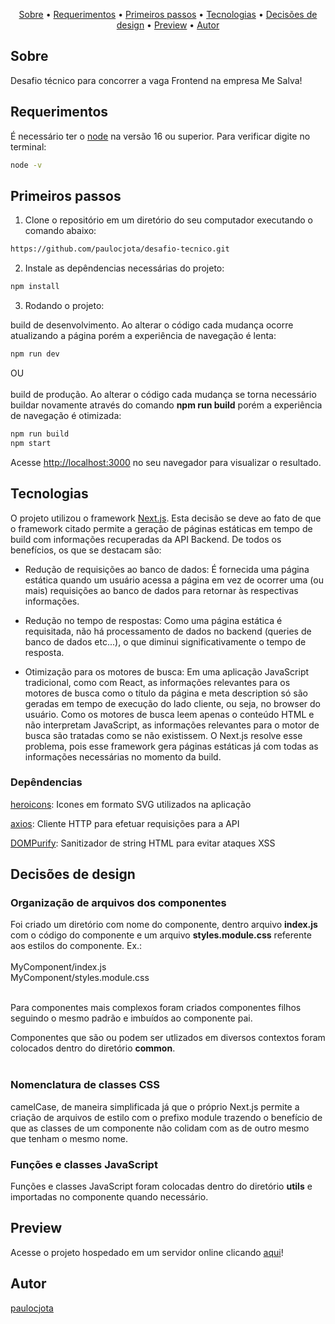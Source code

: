 <p align="center">
 <a href="#sobre">Sobre</a> •
 <a href="#requerimentos">Requerimentos</a> •
 <a href="#primeiros-passos">Primeiros passos</a> •
 <a href="#tecnologias">Tecnologias</a> •
 <a href="#decisoes-de-design">Decisões de design</a> •
 <a href="#preview">Preview</a> •
 <a href="#author">Autor</a>
</p>

## Sobre

Desafio técnico para concorrer a vaga Frontend na empresa Me Salva!

## Requerimentos

É necessário ter o [node](https://nodejs.org/en/) na versão 16 ou superior. Para verificar digite no terminal:

```bash
node -v
```

## Primeiros passos

1. Clone o repositório em um diretório do seu computador executando o comando abaixo:
```bash
https://github.com/paulocjota/desafio-tecnico.git
```

2. Instale as depêndencias necessárias do projeto:
```bash
npm install
```

3. Rodando o projeto:

build de desenvolvimento. Ao alterar o código cada mudança ocorre atualizando a página porém a experiência de navegação é lenta:

```bash
npm run dev
```
OU<br><br>
build de produção. Ao alterar o código cada mudança se torna necessário buildar novamente através do comando <b>npm run build</b> porém a experiência de navegação é otimizada:

```bash
npm run build
npm start
```

Acesse [http://localhost:3000](http://localhost:3000) no seu navegador para visualizar o resultado.

## Tecnologias

O projeto utilizou o framework [Next.js](https://nextjs.org/). Esta decisão se deve ao fato de que o framework citado permite a geração de páginas estáticas em tempo de build com informações recuperadas da API Backend. De todos os benefícios, os que se destacam são:
* Redução de requisições ao banco de dados: É fornecida uma página estática quando um usuário acessa a página em vez de ocorrer uma (ou mais) requisições ao banco de dados para retornar às respectivas informações.
* Redução no tempo de respostas: Como uma página estática é requisitada, não há processamento de dados no backend (queries de banco de dados etc...), o que diminui significativamente o tempo de resposta.

* Otimização para os motores de busca: Em uma aplicação JavaScript tradicional, como com React, as informações relevantes para os motores de busca como o título da página e meta description só são geradas em tempo de execução do lado cliente, ou seja, no browser do usuário. Como os motores de busca leem apenas o conteúdo HTML e não interpretam JavaScript, as informações relevantes para o motor de busca são tratadas como se não existissem. O Next.js resolve esse problema, pois esse framework gera páginas estáticas já com todas as informações necessárias no momento da build.

### Depêndencias

[heroicons](https://github.com/tailwindlabs/heroicons): Icones em formato SVG utilizados na aplicação

[axios](https://axios-http.com/ptbr/docs/intro): Cliente HTTP para efetuar requisições para a API

[DOMPurify](https://github.com/cure53/DOMPurify): Sanitizador de string HTML para evitar ataques XSS

## Decisões de design

### Organização de arquivos dos componentes
Foi criado um diretório com nome do componente, dentro arquivo <b>index.js</b> com o código do componente e um arquivo <b>styles.module.css</b> referente aos estilos do componente. Ex.:<br><br>
MyComponent/index.js<br>
MyComponent/styles.module.css<br><br>

Para componentes mais complexos foram criados componentes filhos seguindo o mesmo padrão e imbuídos ao componente pai.

Componentes que são ou podem ser utlizados em diversos contextos foram colocados dentro do diretório <b>common</b>.
<br><br>
### Nomenclatura de classes CSS

camelCase, de maneira simplificada já que o próprio Next.js permite a criação de arquivos de estilo com o prefixo module trazendo o benefício de que as classes de um componente não colidam com as de outro mesmo que tenham o mesmo nome.

### Funções e classes JavaScript

Funções e classes JavaScript foram colocadas dentro do diretório <b>utils</b> e importadas no componente quando necessário.


## Preview

Acesse o projeto hospedado em um servidor online clicando [aqui](https://localhost:3000)!

## Autor
[paulocjota](https://github.com/paulocjota)
